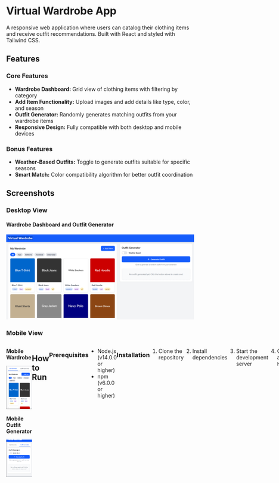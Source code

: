 # Virtual Wardrobe App

A responsive web application where users can catalog their clothing items and receive outfit recommendations. Built with React and styled with Tailwind CSS.

## Features

### Core Features
- **Wardrobe Dashboard:** Grid view of clothing items with filtering by category
- **Add Item Functionality:** Upload images and add details like type, color, and season
- **Outfit Generator:** Randomly generates matching outfits from your wardrobe items
- **Responsive Design:** Fully compatible with both desktop and mobile devices

### Bonus Features
- **Weather-Based Outfits:** Toggle to generate outfits suitable for specific seasons
- **Smart Match:** Color compatibility algorithm for better outfit coordination

## Screenshots

### Desktop View

#### Wardrobe Dashboard and Outfit Generator
![Desktop Wardrobe View](./src/assets/desktop.png)


### Mobile View

<div style="display: flex; justify-content: space-around;">
  <div>
    <p><strong>Mobile Wardrobe</strong></p>
    <img src="./src/assets/mowardrobe.png" alt="Mobile Wardrobe View" width="300px"/>
  <div>
    <p><strong>Mobile Outfit Generator</strong></p>
    <img src="./src/assets/mogen.png" alt="Mobile Outfit Generator" width="300px" />
  </div>
</div>

## How to Run

### Prerequisites
- Node.js (v14.0.0 or higher)
- npm (v6.0.0 or higher)

### Installation

1. Clone the repository
```bash
git clone https://github.com/yourusername/virtual-wardrobe.git
cd virtual-wardrobe
```

2. Install dependencies
```bash
npm install
```

3. Start the development server
```bash
npm start
```

4. Open your browser and navigate to `http://localhost:3000`

### Project Structure

```
src/
├── components/
│   ├── WardrobeGrid.jsx       # Grid display for clothing items
│   ├── ClothingCard.jsx       # Individual clothing item card
│   ├── AddItemForm.jsx        # Form to add new items
│   ├── FilterBar.jsx          # Category filtering component
│   ├── OutfitGenerator.jsx    # Outfit generation controls
│   └── OutfitDisplay.jsx      # Display for generated outfits
├── context/
│   └── WardrobeContext.jsx    # State management with Context API
├── utils/
│   └── outfitUtils.js         # Outfit generation algorithms
├── data/
│   └── mockData.js            # Initial wardrobe data
├── App.jsx                    # Main application component
└── index.js                   # Entry point
```

## Development Details

### Time Spent
- **Setup & Planning:** 2 hours
- **Core Features Implementation:** 10 hours
- **UI/UX Design & Styling:** 5 hours
- **Responsive Design:** 3 hours
- **Testing & Refinement:** 4 hours
- **Bonus Features:** 2 hours
- **Total Time:** 26 hours

### Tech Stack
- **Frontend Framework:** React
- **State Management:** React Context API
- **Styling:** Tailwind CSS
- **Image Placeholders:** placehold.co service

### Future Enhancements
- Local storage integration for data persistence
- Drag and drop interface for manual outfit creation
- More sophisticated outfit matching algorithms
- User profiles and sharing capabilities
- Weather API integration for real-time outfit suggestions

## License
MIT
